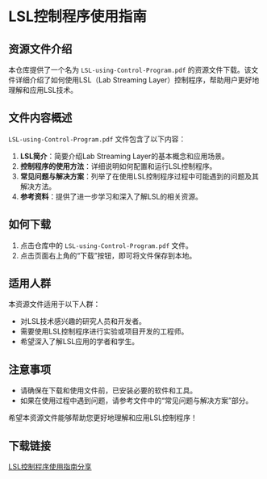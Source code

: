 # LSL控制程序使用指南

## 资源文件介绍

本仓库提供了一个名为 `LSL-using-Control-Program.pdf` 的资源文件下载。该文件详细介绍了如何使用LSL（Lab Streaming Layer）控制程序，帮助用户更好地理解和应用LSL技术。

## 文件内容概述

`LSL-using-Control-Program.pdf` 文件包含了以下内容：

1. **LSL简介**：简要介绍Lab Streaming Layer的基本概念和应用场景。
2. **控制程序的使用方法**：详细说明如何配置和运行LSL控制程序。
3. **常见问题与解决方案**：列举了在使用LSL控制程序过程中可能遇到的问题及其解决方法。
4. **参考资料**：提供了进一步学习和深入了解LSL的相关资源。

## 如何下载

1. 点击仓库中的 `LSL-using-Control-Program.pdf` 文件。
2. 点击页面右上角的“下载”按钮，即可将文件保存到本地。

## 适用人群

本资源文件适用于以下人群：

- 对LSL技术感兴趣的研究人员和开发者。
- 需要使用LSL控制程序进行实验或项目开发的工程师。
- 希望深入了解LSL应用的学者和学生。

## 注意事项

- 请确保在下载和使用文件前，已安装必要的软件和工具。
- 如果在使用过程中遇到问题，请参考文件中的“常见问题与解决方案”部分。

希望本资源文件能够帮助您更好地理解和应用LSL控制程序！

## 下载链接

[LSL控制程序使用指南分享](https://pan.quark.cn/s/efc4fa0c4354)